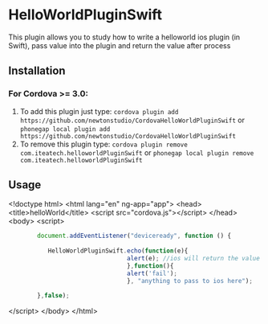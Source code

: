 HelloWorldPluginSwift
============

This plugin allows you to study how to write a helloworld ios plugin (in Swift), pass value into the plugin and return the value after process

Installation
------------

### For Cordova >= 3.0:

1. To add this plugin just type: `cordova plugin add https://github.com/newtonstudio/CordovaHelloWorldPluginSwift` or `phonegap local plugin add https://github.com/newtonstudio/CordovaHelloWorldPluginSwift`
2. To remove this plugin type: `cordova plugin remove com.iteatech.helloworldPluginSwift` or `phonegap local plugin remove com.iteatech.helloworldPluginSwift`


Usage
-------

&lt;!doctype html&gt;
&lt;html lang="en" ng-app="app"&gt;
&lt;head&gt;
&lt;title&gt;helloWorld&lt;/title&gt;
&lt;script src="cordova.js"&gt;&lt;/script&gt;
&lt;/head&gt;
&lt;body&gt;
&lt;script&gt;
```javascript	
        document.addEventListener("deviceready", function () {
                                  
           HelloWorldPluginSwift.echo(function(e){
                                 alert(e); //ios will return the value you pass into
                                 },function(){
                                 alert('fail');
                                 }, "anything to pass to ios here");
                                  
        },false);
```		
&lt;/script&gt;
&lt;/body&gt;
&lt;/html&gt;

